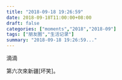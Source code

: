```yaml
---
title: "2018-09-18 19:26:59"
date: 2018-09-18T11:00:00+08:00
draft: false
categories: ["moments","2018","2018-09"]
tags: ["朋友圈","生活记录"]
summary: "2018-09-18 19:26:59..."
---
```


滴滴

第六次來新疆[坏笑]。

